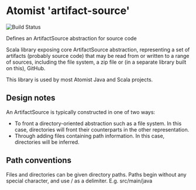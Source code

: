 # Atomist 'artifact-source'

![Build Status](https://travis-ci.com/atomist/artifact-source.svg?token=z8gZcM8P34vnbufzQBTa&branch=master)

Defines an ArtifactSource abstraction for source code

Scala library exposing core ArtifactSource abstraction, representing a set of artifacts (probably source code) that may be read from
or written to a range of sources, including the file system, a zip file or (in a separate library built on this), GitHub.

This library is used by most Atomist Java and Scala projects.

## Design notes

An ArtifactSource is typically constructed in one of two ways:
* To front a directory-oriented abstraction such as a file system. In this case, directories will front
their counterparts in the other representation.
* Through adding files containing path information. In this case, directories will be inferred.

## Path conventions

Files and directories can be given directory paths. Paths begin without any special character, and use / as a delimiter.
E.g. src/main/java